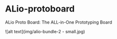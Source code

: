 # ALio-protoboard
ALio Proto Board: The ALL-in-One Prototyping Board

![alt text](img/alio-bundle-2 - small.jpg)
